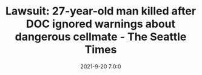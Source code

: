 ---
"title": "Lawsuit: 27-year-old man killed after DOC ignored warnings about dangerous cellmate - The Seattle Times"
"date": "2021-9-20 7:0:0"
"feed_name": "GOOGLENEWSCONSTRUCTION"
"feed_website": "https://news.google.com/search?q=construction%2Bincident&hl=en-US&gl=US&ceid=US:en"
"feed_rss": "https://news.google.com/rss/search?q=construction%2Bincident&hl=en-US&gl=US&ceid=US:en"
"link": "https://www.seattletimes.com/seattle-news/times-watchdog/lawsuit-27-year-old-man-killed-after-doc-ignored-warnings-about-dangerous-cellmate/"
"source": "{'href': 'https://www.seattletimes.com', 'title': 'The Seattle Times'}"
"file": "_posts/2021-1-1-7aae44e13fdd22e6caf318bf7210fb478783866d.md"
"accident": "0"
"drilling": "0"
"dead": "0"
"injured": "0"
"arrested": "0"
"place": "unknown place"
"where": "unknown site"
"causes": "unknown"
"place_uri": "unknown place"
---